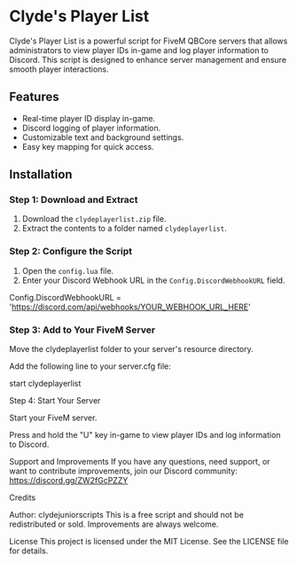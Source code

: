 # Clyde's Player List

Clyde's Player List is a powerful script for FiveM QBCore servers that allows administrators to view player IDs in-game and log player information to Discord. 
This script is designed to enhance server management and ensure smooth player interactions.

## Features

- Real-time player ID display in-game.
- Discord logging of player information.
- Customizable text and background settings.
- Easy key mapping for quick access.

## Installation

### Step 1: Download and Extract

1. Download the `clydeplayerlist.zip` file.
2. Extract the contents to a folder named `clydeplayerlist`.

### Step 2: Configure the Script

1. Open the `config.lua` file.
2. Enter your Discord Webhook URL in the `Config.DiscordWebhookURL` field.

Config.DiscordWebhookURL = 'https://discord.com/api/webhooks/YOUR_WEBHOOK_URL_HERE'

### Step 3: Add to Your FiveM Server

Move the clydeplayerlist folder to your server's resource directory.

Add the following line to your server.cfg file:

start clydeplayerlist

Step 4: Start Your Server

Start your FiveM server.

Press and hold the "U" key in-game to view player IDs and log information to Discord.

Support and Improvements
If you have any questions, need support, or want to contribute improvements, join our Discord community: https://discord.gg/ZW2fGcPZZY

Credits

Author: clydejuniorscripts
This is a free script and should not be redistributed or sold. Improvements are always welcome.

License
This project is licensed under the MIT License. See the LICENSE file for details.
